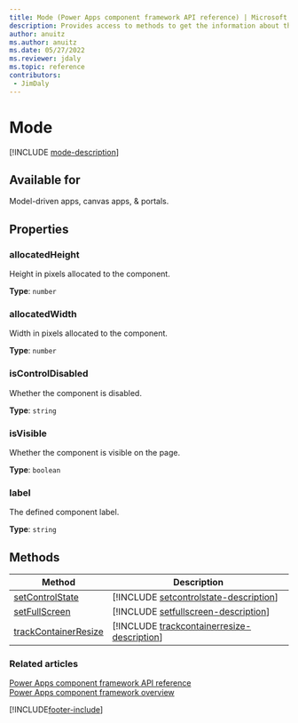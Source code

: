 ```yaml
---
title: Mode (Power Apps component framework API reference) | Microsoft Docs
description: Provides access to methods to get the information about the current state of the code component.
author: anuitz
ms.author: anuitz
ms.date: 05/27/2022
ms.reviewer: jdaly
ms.topic: reference
contributors:
 - JimDaly
---
```


# Mode

[!INCLUDE [mode-description](includes/mode-description.md)]

## Available for 

Model-driven apps, canvas apps, & portals.

## Properties

### allocatedHeight

Height in pixels allocated to the component. 

**Type**: `number`

### allocatedWidth

Width in pixels allocated to the component.

**Type**: `number`

### isControlDisabled

Whether the component is disabled.

**Type**: `string`

### isVisible

Whether the component is visible on the page.

**Type**: `boolean`

### label

The defined component label.

**Type**: `string`

## Methods

|Method | Description | 
| ------------- |-------------|
|[setControlState](mode/setcontrolstate.md)|[!INCLUDE [setcontrolstate-description](mode/includes/setcontrolstate-description.md)]|
|[setFullScreen](mode/setfullscreen.md)|[!INCLUDE [setfullscreen-description](mode/includes/setfullscreen-description.md)]|
|[trackContainerResize](mode/trackcontainerresize.md)|[!INCLUDE [trackcontainerresize-description](mode/includes/trackcontainerresize-description.md)]|


### Related articles

[Power Apps component framework API reference](../reference/index.md)<br/>
[Power Apps component framework overview](../overview.md)

[!INCLUDE[footer-include](../../../includes/footer-banner.md)]
